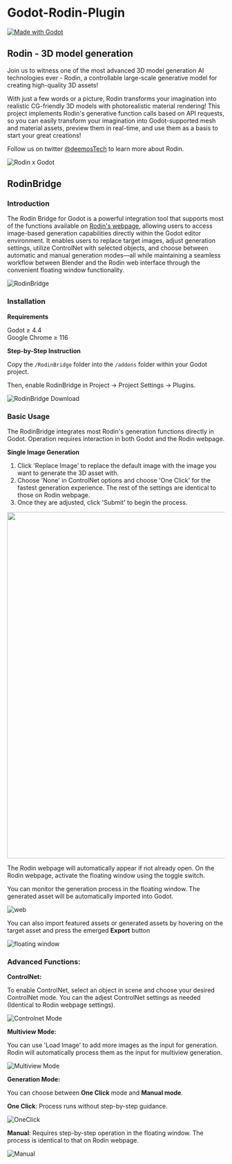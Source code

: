# Godot-Rodin-Plugin
[![Made with Godot](https://img.shields.io/badge/Made%20with-Godot-478CBF?style=flat&logo=godot%20engine&logoColor=white)](https://godotengine.org)


## Rodin - 3D model generation
Join us to witness one of the most advanced 3D model generation AI technologies ever - Rodin, a controllable large-scale generative model for creating high-quality 3D assets!

With just a few words or a picture, Rodin transforms your imagination into realistic CG-friendly 3D models with photorealistic material rendering! This project implements Rodin's generative function calls based on API requests, so you can easily transform your imagination into Godot-supported mesh and material assets, preview them in real-time, and use them as a basis to start your great creations!

Follow us on twitter [@deemosTech](http://twitter.com/deemosTech) to learn more about Rodin.

![Rodin x Godot](source/godot_1.png)

## RodinBridge
### Introduction
The Rodin Bridge for Godot is a powerful integration tool that supports most of the functions available on [Rodin's webpage](https://hyper3d.ai), allowing users to access image-based generation capabilities directly within the Godot editor environment. It enables users to replace target images, adjust generation settings, utilize ControlNet with selected objects, and choose between automatic and manual generation modes—all while maintaining a seamless workflow between Blender and the Rodin web interface through the convenient floating window functionality.

![RodinBridge](source/preview.jpg)

### Installation

**Requirements**

Godot ≥ 4.4
\
Google Chrome ≥ 116

**Step-by-Step Instruction**

Copy the <code>/RodinBridge</code> folder into the <code>/addons</code> folder within your Godot project. 

Then, enable RodinBridge in Project → Project Settings → Plugins.

![RodinBridge Download](source/Download.jpg)

### Basic Usage

The RodinBridge integrates most Rodin's generation functions directly in Godot. Operation requires interaction in both Godot and the Rodin webpage.

**Single Image Generation**

1. Click 'Replace Image' to replace the default image with the image you want to generate the 3D asset with. 
2. Choose 'None' in ControlNet options and choose 'One Click' for the fastest generation experience. The rest of the settings are identical to those on Rodin webpage. 
3. Once they are adjusted, click 'Submit' to begin the process.
<div align="center"><img src="source/SingleImage.jpg" height="800"></div>



The Rodin webpage will automatically appear if not already open. On the Rodin webpage, activate the floating window using the toggle switch.


You can monitor the generation process in the floating window. The generated asset will be automatically imported into Godot.

![web](source/web.jpg)

You can also import featured assets or generated assets by hovering on the target asset and press the emerged **Export** button

![floating window](source/floatingwindow.png)

### Advanced Functions:

**ControlNet:**

To enable ControlNet, select an object in scene and choose your desired ControlNet mode. You can the adjest ControlNet settings as needed (Identical to Rodin webpage settings).

![Controlnet Mode](source/Controlnet.jpg)

**Multiview Mode:**

You can use 'Load Image' to add more images as the input for generation. Rodin will automatically process them as the input for multiview generation.

![Multiview Mode](source/Multi.jpg)

**Generation Mode:**

You can choose between **One Click** mode and **Manual mode**. 

**One Click**: Process runs without step-by-step guidance.

![OneClick](source/OneClick.jpg)

**Manual**: Requires step-by-step operation in the floating window. The process is identical to that on Rodin webpage.

![Manual](source/Manul.jpg)

